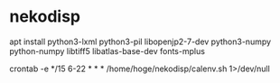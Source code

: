 # nekodisp

apt install python3-lxml python3-pil libopenjp2-7-dev python3-numpy python-numpy libtiff5 libatlas-base-dev fonts-mplus


crontab -e
*/15 6-22 * * * /home/hoge/nekodisp/calenv.sh 1>/dev/null
